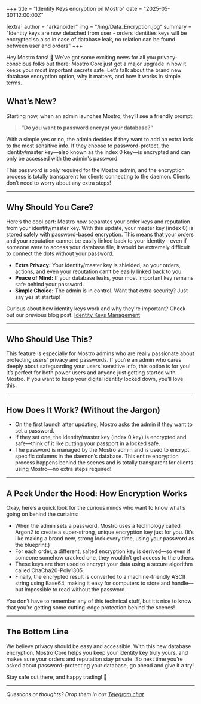 +++ title = "Identity Keys encryption on Mostro" date = "2025-05-30T12:00:00Z"

[extra] author = "arkanoider" img = "/img/Data_Encryption.jpg" summary = "Identity keys are now detached from user - orders identities keys will be encrypted so also in case of database leak, no relation can be found between user and orders" +++

Hey Mostro fans! 👋
We’ve got some exciting news for all you privacy-conscious folks out there: Mostro Core just got a major upgrade in how it keeps your most important secrets safe. Let’s talk about the brand new database encryption option, why it matters, and how it works in simple terms.

## What’s New?

Starting now, when an admin launches Mostro, they’ll see a friendly prompt:

> **“Do you want to password encrypt your database?”**

With a simple yes or no, the admin decides if they want to add an extra lock to the most sensitive info. If they choose to password-protect, the identity/master key—also known as the index 0 key—is encrypted and can only be accessed with the admin's password.

This password is only required for the Mostro admin, and the encryption process is totally transparent for clients connecting to the daemon. Clients don’t need to worry about any extra steps!

---

## Why Should You Care?

Here’s the cool part: Mostro now separates your order keys and reputation from your identity/master key. With this update, your master key (index 0) is stored safely with password-based encryption. This means that your orders and your reputation cannot be easily linked back to your identity—even if someone were to access your database file, it would be extremely difficult to connect the dots without your password.

- **Extra Privacy:** Your identity/master key is shielded, so your orders, actions, and even your reputation can’t be easily linked back to you.
- **Peace of Mind:** If your database leaks, your most important key remains safe behind your password.
- **Simple Choice:** The admin is in control. Want that extra security? Just say yes at startup!

Curious about how identity keys work and why they're important? Check out our previous blog post: [Identity Keys Management](https://mostro.network/blog/keys-management/)

---

## Who Should Use This?

This feature is especially for Mostro admins who are really passionate about protecting users' privacy and passwords. If you’re an admin who cares deeply about safeguarding your users' sensitive info, this option is for you! It’s perfect for both power users and anyone just getting started with Mostro. If you want to keep your digital identity locked down, you’ll love this.

---

## How Does It Work? (Without the Jargon)

- On the first launch after updating, Mostro asks the admin if they want to set a password.
- If they set one, the identity/master key (index 0 key) is encrypted and safe—think of it like putting your passport in a locked safe.
- The password is managed by the Mostro admin and is used to encrypt specific columns in the daemon’s database. This entire encryption process happens behind the scenes and is totally transparent for clients using Mostro—no extra steps required!

---

## A Peek Under the Hood: How Encryption Works

Okay, here’s a quick look for the curious minds who want to know what’s going on behind the curtains:

- When the admin sets a password, Mostro uses a technology called Argon2 to create a super-strong, unique encryption key just for you. (It’s like making a brand new, strong lock every time, using your password as the blueprint.)
- For each order, a different, salted encryption key is derived—so even if someone somehow cracked one, they wouldn’t get access to the others.
- These keys are then used to encrypt your data using a secure algorithm called ChaCha20-Poly1305.
- Finally, the encrypted result is converted to a machine-friendly ASCII string using Base64, making it easy for computers to store and handle—but impossible to read without the password.

You don’t have to remember any of this technical stuff, but it’s nice to know that you’re getting some cutting-edge protection behind the scenes!

---

## The Bottom Line

We believe privacy should be easy and accessible. With this new database encryption, Mostro Core helps you keep your identity key truly yours, and makes sure your orders and reputation stay private. So next time you’re asked about password-protecting your database, go ahead and give it a try!

Stay safe out there, and happy trading! 🚀

---

*Questions or thoughts? Drop them in our [Telegram chat](https://t.me/MostroP2P)*
